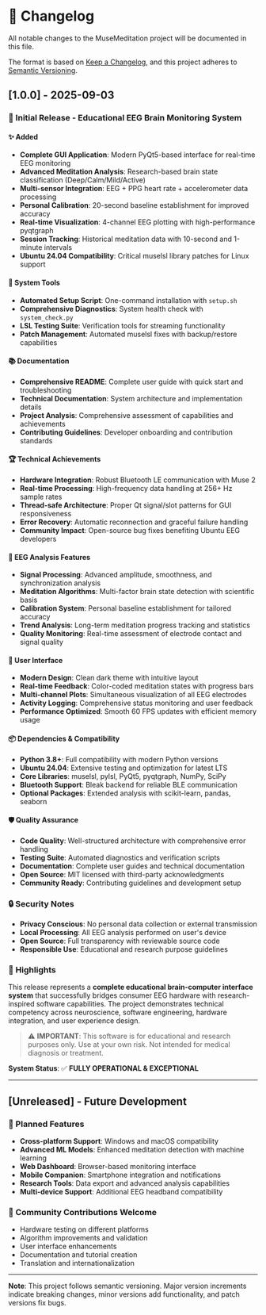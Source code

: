 # 📝 Changelog

All notable changes to the MuseMeditation project will be documented in this file.

The format is based on [Keep a Changelog](https://keepachangelog.com/en/1.0.0/),
and this project adheres to [Semantic Versioning](https://semver.org/spec/v2.0.0.html).

## [1.0.0] - 2025-09-03

### 🎉 Initial Release - Educational EEG Brain Monitoring System

#### ✨ Added
- **Complete GUI Application**: Modern PyQt5-based interface for real-time EEG monitoring
- **Advanced Meditation Analysis**: Research-based brain state classification (Deep/Calm/Mild/Active)
- **Multi-sensor Integration**: EEG + PPG heart rate + accelerometer data processing
- **Personal Calibration**: 20-second baseline establishment for improved accuracy
- **Real-time Visualization**: 4-channel EEG plotting with high-performance pyqtgraph
- **Session Tracking**: Historical meditation data with 10-second and 1-minute intervals
- **Ubuntu 24.04 Compatibility**: Critical muselsl library patches for Linux support

#### 🔧 System Tools
- **Automated Setup Script**: One-command installation with `setup.sh`
- **Comprehensive Diagnostics**: System health check with `system_check.py`
- **LSL Testing Suite**: Verification tools for streaming functionality
- **Patch Management**: Automated muselsl fixes with backup/restore capabilities

#### 📚 Documentation  
- **Comprehensive README**: Complete user guide with quick start and troubleshooting
- **Technical Documentation**: System architecture and implementation details
- **Project Analysis**: Comprehensive assessment of capabilities and achievements
- **Contributing Guidelines**: Developer onboarding and contribution standards

#### 🏆 Technical Achievements
- **Hardware Integration**: Robust Bluetooth LE communication with Muse 2
- **Real-time Processing**: High-frequency data handling at 256+ Hz sample rates
- **Thread-safe Architecture**: Proper Qt signal/slot patterns for GUI responsiveness
- **Error Recovery**: Automatic reconnection and graceful failure handling
- **Community Impact**: Open-source bug fixes benefiting Ubuntu EEG developers

#### 🧠 EEG Analysis Features
- **Signal Processing**: Advanced amplitude, smoothness, and synchronization analysis
- **Meditation Algorithms**: Multi-factor brain state detection with scientific basis
- **Calibration System**: Personal baseline establishment for tailored accuracy
- **Trend Analysis**: Long-term meditation progress tracking and statistics
- **Quality Monitoring**: Real-time assessment of electrode contact and signal quality

#### 🎨 User Interface
- **Modern Design**: Clean dark theme with intuitive layout
- **Real-time Feedback**: Color-coded meditation states with progress bars
- **Multi-channel Plots**: Simultaneous visualization of all EEG electrodes
- **Activity Logging**: Comprehensive status monitoring and user feedback
- **Performance Optimized**: Smooth 60 FPS updates with efficient memory usage

#### 📦 Dependencies & Compatibility
- **Python 3.8+**: Full compatibility with modern Python versions
- **Ubuntu 24.04**: Extensive testing and optimization for latest LTS
- **Core Libraries**: muselsl, pylsl, PyQt5, pyqtgraph, NumPy, SciPy
- **Bluetooth Support**: Bleak backend for reliable BLE communication
- **Optional Packages**: Extended analysis with scikit-learn, pandas, seaborn

#### 🛡️ Quality Assurance
- **Code Quality**: Well-structured architecture with comprehensive error handling
- **Testing Suite**: Automated diagnostics and verification scripts  
- **Documentation**: Complete user guides and technical documentation
- **Open Source**: MIT licensed with third-party acknowledgments
- **Community Ready**: Contributing guidelines and development setup

### 🔒 Security Notes
- **Privacy Conscious**: No personal data collection or external transmission
- **Local Processing**: All EEG analysis performed on user's device
- **Open Source**: Full transparency with reviewable source code
- **Responsible Use**: Educational and research purpose guidelines

### 🌟 Highlights
This release represents a **complete educational brain-computer interface system** that successfully bridges consumer EEG hardware with research-inspired software capabilities. The project demonstrates technical competency across neuroscience, software engineering, hardware integration, and user experience design.

> ⚠️ **IMPORTANT**: This software is for educational and research purposes only. Use at your own risk. Not intended for medical diagnosis or treatment.

**System Status**: ✅ **FULLY OPERATIONAL & EXCEPTIONAL**

---

## [Unreleased] - Future Development

### 🚀 Planned Features
- **Cross-platform Support**: Windows and macOS compatibility
- **Advanced ML Models**: Enhanced meditation detection with machine learning
- **Web Dashboard**: Browser-based monitoring interface
- **Mobile Companion**: Smartphone integration and notifications
- **Research Tools**: Data export and advanced analysis capabilities
- **Multi-device Support**: Additional EEG headband compatibility

### 🤝 Community Contributions Welcome
- Hardware testing on different platforms
- Algorithm improvements and validation
- User interface enhancements
- Documentation and tutorial creation
- Translation and internationalization

---

**Note**: This project follows semantic versioning. Major version increments indicate breaking changes, minor versions add functionality, and patch versions fix bugs.
